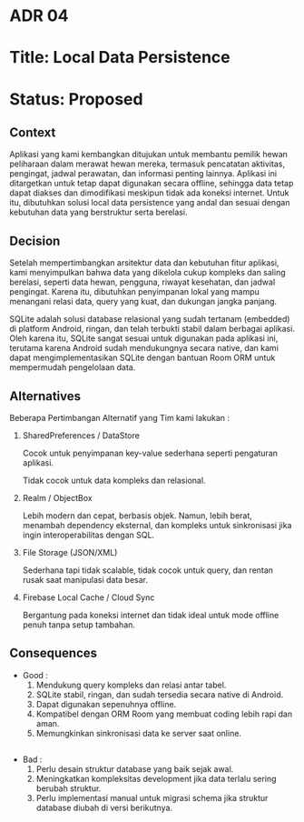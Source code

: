 # ADR 04
# Title: Local Data Persistence
# Status: Proposed

## Context
Aplikasi yang kami kembangkan ditujukan untuk membantu pemilik hewan peliharaan dalam merawat hewan mereka, termasuk pencatatan aktivitas, pengingat, jadwal perawatan, dan informasi penting lainnya. Aplikasi ini ditargetkan untuk tetap dapat digunakan secara offline, sehingga data tetap dapat diakses dan dimodifikasi meskipun tidak ada koneksi internet. Untuk itu, dibutuhkan solusi local data persistence yang andal dan sesuai dengan kebutuhan data yang berstruktur serta berelasi.

## Decision
Setelah mempertimbangkan arsitektur data dan kebutuhan fitur aplikasi, kami menyimpulkan bahwa data yang dikelola cukup kompleks dan saling berelasi, seperti data hewan, pengguna, riwayat kesehatan, dan jadwal pengingat. Karena itu, dibutuhkan penyimpanan lokal yang mampu menangani relasi data, query yang kuat, dan dukungan jangka panjang.

SQLite adalah solusi database relasional yang sudah tertanam (embedded) di platform Android, ringan, dan telah terbukti stabil dalam berbagai aplikasi. Oleh karena itu, SQLite sangat sesuai untuk digunakan pada aplikasi ini, terutama karena Android sudah mendukungnya secara native, dan kami dapat mengimplementasikan SQLite dengan bantuan Room ORM untuk mempermudah pengelolaan data.

## Alternatives
Beberapa Pertimbangan Alternatif yang Tim kami lakukan : 

1. SharedPreferences / DataStore

    Cocok untuk penyimpanan key-value sederhana seperti pengaturan aplikasi.

    Tidak cocok untuk data kompleks dan relasional.

1. Realm / ObjectBox

    Lebih modern dan cepat, berbasis objek.
    Namun, lebih berat, menambah dependency eksternal, dan kompleks untuk sinkronisasi jika ingin interoperabilitas dengan SQL.

1. File Storage (JSON/XML)

    Sederhana tapi tidak scalable, tidak cocok untuk query, dan rentan rusak saat manipulasi data besar.

1. Firebase Local Cache / Cloud Sync

    Bergantung pada koneksi internet dan tidak ideal untuk mode offline penuh tanpa setup tambahan.

## Consequences
- Good :
    1. Mendukung query kompleks dan relasi antar tabel.
    1. SQLite stabil, ringan, dan sudah tersedia secara native di Android.
    1. Dapat digunakan sepenuhnya offline.
    1. Kompatibel dengan ORM Room yang membuat coding lebih rapi dan aman.
    1. Memungkinkan sinkronisasi data ke server saat online.
##
- Bad : 
    1. Perlu desain struktur database yang baik sejak awal.
    1. Meningkatkan kompleksitas development jika data terlalu sering berubah struktur.
    1. Perlu implementasi manual untuk migrasi schema jika struktur database diubah di versi berikutnya.
